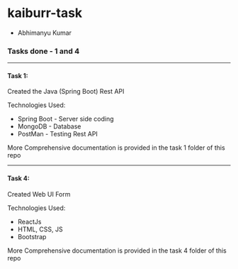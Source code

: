 # kaiburr-task
* Abhimanyu Kumar

### Tasks done - 1 and 4 ###
----
#### Task 1: ####
Created the Java (Spring Boot) Rest API

Technologies Used:
* Spring Boot - Server side coding
* MongoDB - Database
* PostMan - Testing Rest API

More Comprehensive documentation is provided in the task 1 folder of this repo

----
#### Task 4: ####
Created Web UI Form

Technologies Used:
* ReactJs
* HTML, CSS, JS
* Bootstrap

More Comprehensive documentation is provided in the task 4 folder of this repo
